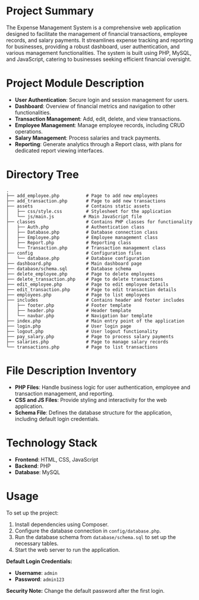 # Project Summary
The Expense Management System is a comprehensive web application designed to facilitate the management of financial transactions, employee records, and salary payments. It streamlines expense tracking and reporting for businesses, providing a robust dashboard, user authentication, and various management functionalities. The system is built using PHP, MySQL, and JavaScript, catering to businesses seeking efficient financial oversight.

# Project Module Description
- **User Authentication**: Secure login and session management for users.
- **Dashboard**: Overview of financial metrics and navigation to other functionalities.
- **Transaction Management**: Add, edit, delete, and view transactions.
- **Employee Management**: Manage employee records, including CRUD operations.
- **Salary Management**: Process salaries and track payments.
- **Reporting**: Generate analytics through a Report class, with plans for dedicated report viewing interfaces.

# Directory Tree
```
.
├── add_employee.php          # Page to add new employees
├── add_transaction.php       # Page to add new transactions
├── assets                    # Contains static assets
│   ├── css/style.css         # Stylesheet for the application
│   └── js/main.js           # Main JavaScript file
├── classes                   # Contains PHP classes for functionality
│   ├── Auth.php              # Authentication class
│   ├── Database.php          # Database connection class
│   ├── Employee.php          # Employee management class
│   ├── Report.php            # Reporting class
│   └── Transaction.php       # Transaction management class
├── config                    # Configuration files
│   └── database.php          # Database configuration
├── dashboard.php             # Main dashboard page
├── database/schema.sql       # Database schema
├── delete_employee.php       # Page to delete employees
├── delete_transaction.php    # Page to delete transactions
├── edit_employee.php         # Page to edit employee details
├── edit_transaction.php      # Page to edit transaction details
├── employees.php             # Page to list employees
├── includes                  # Contains header and footer includes
│   ├── footer.php            # Footer template
│   ├── header.php            # Header template
│   └── navbar.php            # Navigation bar template
├── index.php                 # Main entry point of the application
├── login.php                 # User login page
├── logout.php                # User logout functionality
├── pay_salary.php            # Page to process salary payments
├── salaries.php              # Page to manage salary records
└── transactions.php          # Page to list transactions
```

# File Description Inventory
- **PHP Files**: Handle business logic for user authentication, employee and transaction management, and reporting.
- **CSS and JS Files**: Provide styling and interactivity for the web application.
- **Schema File**: Defines the database structure for the application, including default login credentials.

# Technology Stack
- **Frontend**: HTML, CSS, JavaScript
- **Backend**: PHP
- **Database**: MySQL

# Usage
To set up the project:
1. Install dependencies using Composer.
2. Configure the database connection in `config/database.php`.
3. Run the database schema from `database/schema.sql` to set up the necessary tables.
4. Start the web server to run the application.

**Default Login Credentials:**
- **Username**: `admin`
- **Password**: `admin123`

**Security Note:** Change the default password after the first login.
